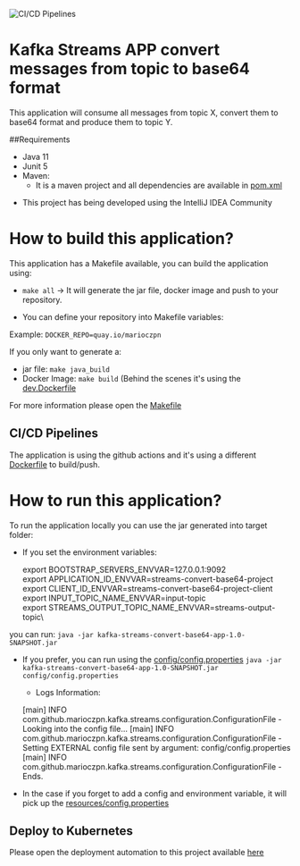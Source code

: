 ![CI/CD Pipelines](https://github.com/marioczpn/kafka-streams-convert-base64-app/workflows/CI/CD%20Pipelines/badge.svg)

# Kafka Streams APP convert messages from topic to base64 format 

 This application will consume all messages from topic X, convert them to base64 format and produce them to topic Y.
 

##Requirements
- Java 11
- Junit 5
- Maven:
    - It is a maven project and all dependencies are available in [pom.xml](https://github.com/marioczpn/kafka-streams-convert-base64-app/blob/master/pom.xml)
 
* This project has being developed using the IntelliJ IDEA Community

# How to build this application?

This application has a Makefile available, you can build the application using:

- `make all` -> It will generate the jar file, docker image and push to your repository.


- You can define your repository into Makefile variables: 

Example: `DOCKER_REPO=quay.io/marioczpn`

If you only want to generate a:

- jar file: `make java_build`
- Docker Image: `make build` (Behind the scenes it's using the [dev.Dockerfile](https://github.com/marioczpn/kafka-streams-convert-base64-app/blob/master/dev.Dockerfile)

For more information please open the [Makefile](https://github.com/marioczpn/kafka-streams-convert-base64-app/blob/master/Makefile)

## CI/CD Pipelines

The application is using the github actions and it's using a different [Dockerfile](https://github.com/marioczpn/kafka-streams-convert-base64-app/blob/master/Dockerfile) to build/push.

# How to run this application?

To run the application locally you can use the jar generated into target folder:


- If you set the environment variables:


    export BOOTSTRAP_SERVERS_ENVVAR=127.0.0.1:9092\
    export APPLICATION_ID_ENVVAR=streams-convert-base64-project\
    export CLIENT_ID_ENVVAR=streams-convert-base64-project-client\
    export INPUT_TOPIC_NAME_ENVVAR=input-topic\
    export STREAMS_OUTPUT_TOPIC_NAME_ENVVAR=streams-output-topic\


you can run: `java -jar kafka-streams-convert-base64-app-1.0-SNAPSHOT.jar`


- If you prefer, you can run using the [config/config.properties](https://github.com/marioczpn/kafka-streams-convert-base64-app/blob/master/config/config.properties)
`java -jar kafka-streams-convert-base64-app-1.0-SNAPSHOT.jar config/config.properties`

    - Logs Information:
    
        
    [main] INFO com.github.marioczpn.kafka.streams.configuration.ConfigurationFile - Looking into the config file... 
    [main] INFO com.github.marioczpn.kafka.streams.configuration.ConfigurationFile - Setting EXTERNAL config file sent by argument: config/config.properties
    [main] INFO com.github.marioczpn.kafka.streams.configuration.ConfigurationFile - Ends.


- In the case if you forget to add a config and environment variable, it will pick up the [resources/config.properties](https://github.com/marioczpn/kafka-streams-convert-base64-app/blob/master/src/main/resources/config.properties)

## Deploy to Kubernetes
Please open the deployment automation to this project available [here](https://github.com/marioczpn/strimzi-kafka-cluster-deployment-automation)

